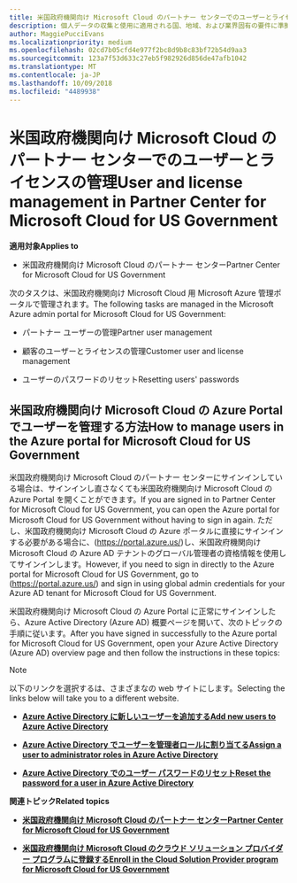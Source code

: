 ```yaml
---
title: 米国政府機関向け Microsoft Cloud のパートナー センターでのユーザーとライセンスの管理 | 米国政府機関向け Microsoft Cloud のパートナー センター
description: 個人データの収集と使用に適用される国、地域、および業界固有の要件に準拠するためのユーザー管理機能が、米国政府機関向け Microsoft Cloud のパートナー センターでは利用できません。 代わりに、米国政府機関向け Microsoft Cloud の Azure Portal でユーザーを追加および管理します。
author: MaggiePucciEvans
ms.localizationpriority: medium
ms.openlocfilehash: 02cd7b05cfd4e977f2bc8d9b8c83bf72b54d9aa3
ms.sourcegitcommit: 123a7f53d633c27eb5f982926d856de47afb1042
ms.translationtype: MT
ms.contentlocale: ja-JP
ms.lasthandoff: 10/09/2018
ms.locfileid: "4489938"
---
```

# <a name="user-and-license-management-in-partner-center-for-microsoft-cloud-for-us-government"></a><span data-ttu-id="a7c6c-104">米国政府機関向け Microsoft Cloud のパートナー センターでのユーザーとライセンスの管理</span><span class="sxs-lookup"><span data-stu-id="a7c6c-104">User and license management in Partner Center for Microsoft Cloud for US Government</span></span>

**<span data-ttu-id="a7c6c-105">適用対象</span><span class="sxs-lookup"><span data-stu-id="a7c6c-105">Applies to</span></span>**

-  <span data-ttu-id="a7c6c-106">米国政府機関向け Microsoft Cloud のパートナー センター</span><span class="sxs-lookup"><span data-stu-id="a7c6c-106">Partner Center for Microsoft Cloud for US Government</span></span>

<span data-ttu-id="a7c6c-107">次のタスクは、米国政府機関向け Microsoft Cloud 用 Microsoft Azure 管理ポータルで管理されます。</span><span class="sxs-lookup"><span data-stu-id="a7c6c-107">The following tasks are managed in the Microsoft Azure admin portal for Microsoft Cloud for US Government:</span></span>

- <span data-ttu-id="a7c6c-108">パートナー ユーザーの管理</span><span class="sxs-lookup"><span data-stu-id="a7c6c-108">Partner user management</span></span>

- <span data-ttu-id="a7c6c-109">顧客のユーザーとライセンスの管理</span><span class="sxs-lookup"><span data-stu-id="a7c6c-109">Customer user and license management</span></span>

- <span data-ttu-id="a7c6c-110">ユーザーのパスワードのリセット</span><span class="sxs-lookup"><span data-stu-id="a7c6c-110">Resetting users' passwords</span></span>


## <a name="how-to-manage-users-in-the-azure-portal-for-microsoft-cloud-for-us-government"></a><span data-ttu-id="a7c6c-111">米国政府機関向け Microsoft Cloud の Azure Portal でユーザーを管理する方法</span><span class="sxs-lookup"><span data-stu-id="a7c6c-111">How to manage users in the Azure portal for Microsoft Cloud for US Government</span></span>

<span data-ttu-id="a7c6c-112">米国政府機関向け Microsoft Cloud のパートナー センターにサインインしている場合は、サインインし直さなくても米国政府機関向け Microsoft Cloud の Azure Portal を開くことができます。</span><span class="sxs-lookup"><span data-stu-id="a7c6c-112">If you are signed in to Partner Center for Microsoft Cloud for US Government, you can open the Azure portal for Microsoft Cloud for US Government without having to sign in again.</span></span> <span data-ttu-id="a7c6c-113">ただし、米国政府機関向け Microsoft Cloud の Azure ポータルに直接にサインインする必要がある場合に、(https://portal.azure.us/)し、米国政府機関向け Microsoft Cloud の Azure AD テナントのグローバル管理者の資格情報を使用してサインインします。</span><span class="sxs-lookup"><span data-stu-id="a7c6c-113">However, if you need to sign in directly to the Azure portal for Microsoft Cloud for US Government, go to (https://portal.azure.us/) and sign in using global admin credentials for your Azure AD tenant for Microsoft Cloud for US Government.</span></span>

<span data-ttu-id="a7c6c-114">米国政府機関向け Microsoft Cloud の Azure Portal に正常にサインインしたら、Azure Active Directory (Azure AD) 概要ページを開いて、次のトピックの手順に従います。</span><span class="sxs-lookup"><span data-stu-id="a7c6c-114">After you have signed in successfully to the Azure portal for Microsoft Cloud for US Government, open your Azure Active Directory (Azure AD) overview page and then follow the instructions in these topics:</span></span>

> [!NOTE]  
> <span data-ttu-id="a7c6c-115">以下のリンクを選択するは、さまざまなの web サイトにします。</span><span class="sxs-lookup"><span data-stu-id="a7c6c-115">Selecting the links below will take you to a different website.</span></span> 

-  [**<span data-ttu-id="a7c6c-116">Azure Active Directory に新しいユーザーを追加する</span><span class="sxs-lookup"><span data-stu-id="a7c6c-116">Add new users to Azure Active Directory</span></span>**](https://docs.microsoft.com/azure/active-directory/active-directory-users-create-azure-portal)

-  [**<span data-ttu-id="a7c6c-117">Azure Active Directory でユーザーを管理者ロールに割り当てる</span><span class="sxs-lookup"><span data-stu-id="a7c6c-117">Assign a user to administrator roles in Azure Active Directory</span></span>**](https://docs.microsoft.com/azure/active-directory/active-directory-users-assign-role-azure-portal)

-  [**<span data-ttu-id="a7c6c-118">Azure Active Directory でのユーザー パスワードのリセット</span><span class="sxs-lookup"><span data-stu-id="a7c6c-118">Reset the password for a user in Azure Active Directory</span></span>**](https://docs.microsoft.com/azure/active-directory/active-directory-users-reset-password-azure-portal)

**<span data-ttu-id="a7c6c-119">関連トピック</span><span class="sxs-lookup"><span data-stu-id="a7c6c-119">Related topics</span></span>**

-  [**<span data-ttu-id="a7c6c-120">米国政府機関向け Microsoft Cloud のパートナー センター</span><span class="sxs-lookup"><span data-stu-id="a7c6c-120">Partner Center for Microsoft Cloud for US Government</span></span>**](partner-center-for-microsoft-us-govt-cloud.md)

-  [**<span data-ttu-id="a7c6c-121">米国政府機関向け Microsoft Cloud のクラウド ソリューション プロバイダー プログラムに登録する</span><span class="sxs-lookup"><span data-stu-id="a7c6c-121">Enroll in the Cloud Solution Provider program for Microsoft Cloud for US Government</span></span>**](enroll-in-csp-for-microsoft-us-govt-cloud.md)

